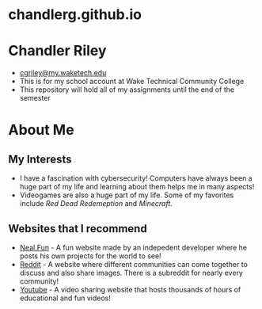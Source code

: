 # chandlerg.github.io

# Chandler Riley
+ cgriley@my.waketech.edu
+ This is for my school account at Wake Technical Community College
+ This repository will hold all of my assignments until the end of the semester  

# About Me
## My Interests
+ I have a fascination with cybersecurity! Computers have always been a huge part of my life and learning about them helps me in many aspects!
+ Videogames are also a huge part of my life. Some of my favorites include *Red Dead Redemeption* and *Minecraft*.
## Websites that I recommend 
+ [Neal.Fun](www.neal.fun.com) - A fun website made by an indepedent developer where he posts his own projects for the world to see!
+ [Reddit](www.reddit.com) - A website where different communities can come together to discuss and also share images. There is a subreddit for nearly every community!
+ [Youtube](www.youtube.com) - A video sharing website that hosts thousands of hours of educational and fun videos!


